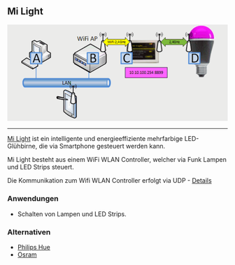 ##  Mi Light

![](../../images/actors/MiLight.png)

- - -

[Mi Light](http://www.milight.com/) ist ein intelligente und energieeffiziente mehrfarbige LED-Glühbirne, die via Smartphone gesteuert werden kann.

Mi Light besteht aus einem WiFi WLAN Controller, welcher via Funk Lampen und LED Strips steuert.

Die Kommunikation zum Wifi WLAN Controller erfolgt via UDP - [Details](http://www.msxfaq.de/lync/impresence/iwylight.htm)

### Anwendungen

*   Schalten von Lampen und LED Strips.

### Alternativen 

*   [Philips Hue](http://www2.meethue.com/de-CH)
*   [Osram](http://www.osram.ch/)
